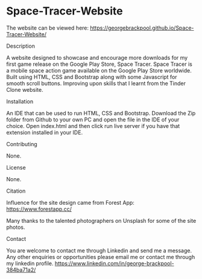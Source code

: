# Space-Tracer-Website
The website can be viewed here: https://georgebrackpool.github.io/Space-Tracer-Website/

Description

A website designed to showcase and encourage more downloads for my first game release on the Google Play Store, Space Tracer. Space Tracer is a mobile space action game available on the Google Play Store worldwide. Built using HTML, CSS and Bootstrap along with some Javascript for smooth scroll buttons. Improving upon skills that I learnt from the Tinder Clone website. 

Installation

An IDE that can be used to run HTML, CSS and Bootstrap. Download the Zip folder from Github to your own PC and open the file in the IDE of your choice. Open index.html and then click run live server if you have that extension installed in your IDE.

Contributing

None.

License

None.

Citation

Influence for the site design came from Forest App: https://www.forestapp.cc/

Many thanks to the talented photographers on Unsplash for some of the site photos.

Contact

You are welcome to contact me through Linkedin and send me a message. Any other enquiries or opportunities please email me or contact me through my linkedin profile. https://www.linkedin.com/in/george-brackpool-384ba71a2/
